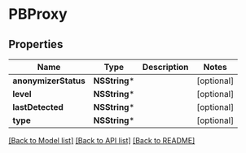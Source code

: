 # PBProxy

## Properties
Name | Type | Description | Notes
------------ | ------------- | ------------- | -------------
**anonymizerStatus** | **NSString*** |  | [optional] 
**level** | **NSString*** |  | [optional] 
**lastDetected** | **NSString*** |  | [optional] 
**type** | **NSString*** |  | [optional] 

[[Back to Model list]](../README.md#documentation-for-models) [[Back to API list]](../README.md#documentation-for-api-endpoints) [[Back to README]](../README.md)


